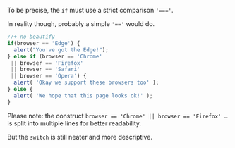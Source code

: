 To be precise, the `if` must use a strict comparison `'==='`. 

In reality though, probably a simple `'=='` would do.

```js
//+ no-beautify
if(browser == 'Edge') {
  alert("You've got the Edge!");
} else if (browser == 'Chrome'
 || browser == 'Firefox'
 || browser == 'Safari' 
 || browser == 'Opera') {
  alert( 'Okay we support these browsers too' );
} else {
  alert( 'We hope that this page looks ok!' );
}
```

Please note: the construct `browser == 'Chrome' || browser == 'Firefox' …` is split into multiple lines for better readability.

But the `switch` is still neater and more descriptive.
